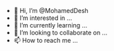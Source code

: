 - 👋 Hi, I’m @MohamedDesh
- 👀 I’m interested in ...
- 🌱 I’m currently learning ...
- 💞️ I’m looking to collaborate on ...
- 📫 How to reach me ...

<!---
MohamedDesh/MohamedDesh is a ✨ special ✨ repository because its `README.md` (this file) appears on your GitHub profile.
You can click the Preview link to take a look at your changes.
--->
